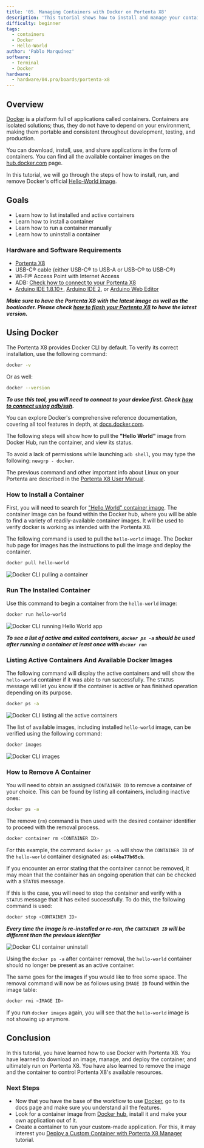 ```yaml
---
title: '05. Managing Containers with Docker on Portenta X8'
description: 'This tutorial shows how to install and manage your containers using Docker.'
difficulty: beginner
tags:
  - containers
  - Docker
  - Hello-World
author: 'Pablo Marquínez'
software:
  - Terminal
  - Docker
hardware:
  - hardware/04.pro/boards/portenta-x8
---
```


## Overview

[Docker](http://docker.com) is a platform full of applications called containers. Containers are isolated solutions; thus, they do not have to depend on your environment, making them portable and consistent throughout development, testing, and production.

You can download, install, use, and share applications in the form of containers. You can find all the available container images on the [hub.docker.com](https://hub.docker.com) page.

In this tutorial, we will go through the steps of how to install, run, and remove Docker's official [Hello-World image](https://hub.docker.com/_/hello-world).

## Goals

- Learn how to list installed and active containers
- Learn how to install a container
- Learn how to run a container manually
- Learn how to uninstall a container

### Hardware and Software Requirements

- [Portenta X8](https://store.arduino.cc/products/portenta-x8)
- USB-C® cable (either USB-C® to USB-A or USB-C® to USB-C®)
- Wi-Fi® Access Point with Internet Access
- ADB: [Check how to connect to your Portenta X8](https://docs.arduino.cc/tutorials/portenta-x8/user-manual#out-of-the-box-experience)
- [Arduino IDE 1.8.10+](https://www.arduino.cc/en/software), [Arduino IDE 2](https://www.arduino.cc/en/software), or [Arduino Web Editor](https://create.arduino.cc/editor)

***Make sure to have the Portenta X8 with the latest image as well as the bootloader. Please check [how to flash your Portenta X8](/tutorials/portenta-x8/image-flashing) to have the latest version.***

## Using Docker

The Portenta X8 provides Docker CLI by default. To verify its correct installation, use the following command:

```bash
docker -v
```

Or as well:

```bash
docker --version
```

***To use this tool, you will need to connect to your device first. Check [how to connect using adb/ssh](https://docs.arduino.cc/tutorials/portenta-x8/user-manual#out-of-the-box-experience).***

You can explore Docker's comprehensive reference documentation, covering all tool features in depth, at [docs.docker.com](https://docs.docker.com/).

The following steps will show how to pull the **"Hello World"** image from Docker Hub, run the container, and view its status.

To avoid a lack of permissions while launching ```adb shell```, you may type the following: ```newgrp - docker```.

The previous command and other important info about Linux on your Portenta are described in the [Portenta X8 User Manual](https://docs.arduino.cc/tutorials/portenta-x8/user-manual#working-with-linux).

### How to Install a Container

First, you will need to search for ["Hello World" container image](https://hub.docker.com/_/hello-world). The container image can be found within the Docker hub, where you will be able to find a variety of readily-available container images. It will be used to verify docker is working as intended with the Portenta X8.

The following command is used to pull the `hello-world` image. The Docker hub page for images has the instructions to pull the image and deploy the container.

```bash
docker pull hello-world
```

![Docker CLI pulling a container](assets/docker-pull.png)

### Run The Installed Container

Use this command to begin a container from the `hello-world` image:

```bash
docker run hello-world
```

![Docker CLI running Hello World app](assets/docker-run.png)

***To see a list of active and exited containers, `docker ps -a` should be used after running a container at least once with `docker run`***

### Listing Active Containers And Available Docker Images

The following command will display the active containers and will show the `hello-world` container if it was able to run successfully. The `STATUS` message will let you know if the container is active or has finished operation depending on its purpose.

```bash 
docker ps -a
```

![Docker CLI listing all the active containers](assets/docker-ps.png)

The list of available images, including installed `hello-world` image, can be verified using the following command:

```bash
docker images
```

![Docker CLI images](assets/docker-images.png)

### How to Remove A Container

You will need to obtain an assigned `CONTAINER ID` to remove a container of your choice. This can be found by listing all containers, including inactive ones:

```bash
docker ps -a
```

The remove (`rm`) command is then used with the desired container identifier to proceed with the removal process.

```bash
docker container rm <CONTAINER ID>
```

For this example, the command `docker ps -a` will show the `CONTAINER ID` of the `hello-world` container designated as: **`c44ba77b65cb`**.

If you encounter an error stating that the container cannot be removed, it may mean that the container has an ongoing operation that can be checked with a `STATUS` message.

If this is the case, you will need to stop the container and verify with a `STATUS` message that it has exited successfully. To do this, the following command is used:

```bash
docker stop <CONTAINER ID>
```

***Every time the image is re-installed or re-ran, the `CONTAINER ID` will be different than the previous identifier***

![Docker CLI container uninstall](assets/docker-container-rm.png)

Using the `docker ps -a` after container removal, the `hello-world` container should no longer be present as an active container.

The same goes for the images if you would like to free some space. The removal command will now be as follows using `IMAGE ID` found within the image table:

```bash
docker rmi <IMAGE ID>
```

If you run `docker images` again, you will see that the `hello-world` image is not showing up anymore.

## Conclusion

In this tutorial, you have learned how to use Docker with Portenta X8. You have learned to download an image, manage, and deploy the container, and ultimately run on Portenta X8. You have also learned to remove the image and the container to control Portenta X8's available resources.

### Next Steps

- Now that you have the base of the workflow to use [Docker](https://docker.com), go to its docs page and make sure you understand all the features.
- Look for a container image from [Docker hub](http://hub.docker.com), install it and make your own application out of it.
- Create a container to run your custom-made application. For this, it may interest you [Deploy a Custom Container with Portenta X8 Manager](https://docs.arduino.cc/tutorials/portenta-x8/custom-container) tutorial.
